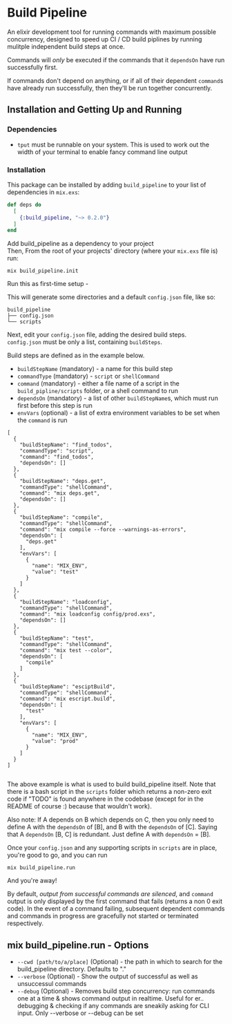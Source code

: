# Build Pipeline

An elixir development tool for running commands with maximum possible concurrency,
designed to speed up CI / CD build piplines by running mulitple independent build steps at once.

Commands will _only_ be executed if the commands that it `dependsOn` have run successfully first.

If commands don't depend on anything, or if all of their dependent `command`s have already run successfully, then they'll be run together concurrently.

## Installation and Getting Up and Running

### Dependencies
- `tput` must be runnable on your system. This is used to work out the width of your terminal to enable fancy command line output

### Installation

This package can be installed by adding `build_pipeline` to your list of dependencies in `mix.exs`:

```elixir
def deps do
  [
    {:build_pipeline, "~> 0.2.0"}
  ]
end
```

Add build_pipeline as a dependency to your project<br>
Then, From the root of your projects' directory (where your `mix.exs` file is) run:
```
mix build_pipeline.init
```

Run this as first-time setup -

This will generate some directories and a default `config.json` file, like so:
```
build_pipeline
├── config.json
└── scripts
```
Next, edit your `config.json` file, adding the desired build steps.<br>
`config.json` must be only a list, containing `buildSteps`.

Build steps are defined as in the example below.
- `buildStepName` (mandatory) - a name for this build step
- `commandType` (mandatory) - `script` or `shellCommand`
- `command` (mandatory) - either a file name of a script in the `build_pipline/scripts` folder, or a shell command to run
- `dependsOn` (mandatory) - a list of other `buildStepName`s, which must run first before this step is run
- `envVars` (optional) - a list of extra environment variables to be set when the `command` is run

```
[
  {
    "buildStepName": "find_todos",
    "commandType": "script",
    "command": "find_todos",
    "dependsOn": []
  },
  {
    "buildStepName": "deps.get",
    "commandType": "shellCommand",
    "command": "mix deps.get",
    "dependsOn": []
  },
  {
    "buildStepName": "compile",
    "commandType": "shellCommand",
    "command": "mix compile --force --warnings-as-errors",
    "dependsOn": [
      "deps.get"
    ],
    "envVars": [
      {
        "name": "MIX_ENV",
        "value": "test"
      }
    ]
  },
  {
    "buildStepName": "loadconfig",
    "commandType": "shellCommand",
    "command": "mix loadconfig config/prod.exs",
    "dependsOn": []
  },
  {
    "buildStepName": "test",
    "commandType": "shellCommand",
    "command": "mix test --color",
    "dependsOn": [
      "compile"
    ]
  },
  {
    "buildStepName": "esciptBuild",
    "commandType": "shellCommand",
    "command": "mix escript.build",
    "dependsOn": [
      "test"
    ],
    "envVars": [
      {
        "name": "MIX_ENV",
        "value": "prod"
      }
    ]
  }
]


```
The above example is what is used to build build_pipeline itself.
Note that there is a bash script in the  `scripts` folder which returns a non-zero exit code if "TODO" is found anywhere in the codebase (except for in the README of course :) because that wouldn't work).

Also note:
If A depends on B which depends on C, then you only need to define A with the `dependsOn` of [B], and B with the `dependsOn` of [C].
Saying that A `dependsOn` [B, C] is redundant. Just define A with `dependsOn` = [B].

Once your `config.json` and any supporting scripts in `scripts` are in place, you're good to go, and you can run

```
mix build_pipeline.run
```

And you're away!

By default, _output from successful commands are silenced_, and `command` output is only displayed by the first command that fails (returns a non 0 exit code). In the event of a command failing, subsequent dependent commands and commands in progress are gracefully not started or terminated respectively.

## mix build_pipeline.run - Options
- `--cwd [path/to/a/place]` (Optional) - the path in which to search for the build_pipeline directory. Defaults to "."
- `--verbose` (Optional) - Show the output of successful as well as unsuccessul commands
- `--debug` (Optional) - Removes build step concurrency: run commands one at a time & shows command output in realtime. Useful for er.. debugging & checking if any commands are sneakily asking for CLI input.
Only --verbose or --debug can be set

